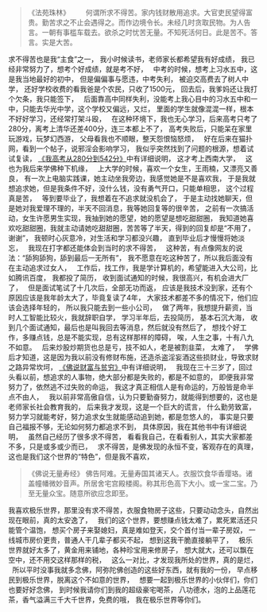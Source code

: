 > 《法苑珠林》
> 　　何谓所求不得苦。家内钱财散用追求。大官吏民望得富贵。勤苦求之不止会遇得之。而作边境令长。未经几时贪取民物。为人告言。一朝有事槛车载去。欲杀之时忧苦无量。不知死活何日。此是苦不。答言。实是大苦。  

求不得苦也是我“主食”之一，
我小时候读书，老师家长都希望我有好成绩，
我已经非常努力了，想考个好成绩，就是考不好，
&nbsp;
中考的时候，想考上习水五中，这是我当地最好的初中，
但是偏偏事与愿违，中考失利，
被迫交高费去了树人中学，
还好学校收费的看我爸是个农民，只收了1500元，
回去后，我爹妈还让我打个欠条，我只能签下，
&nbsp;
后面靠高中同样失利，没能考上我心目中的习水五中和一中，只能去华光中学，这个学校又偏远，又烂，
里面的学生就像混混一样，根本不好好学习，还经常打架斗殴，
&nbsp;
在这种环境下，我也无心学习，后来高考只考了280分，离考上清华还差400分，连三本都上不了，
高考失败后，只能呆在家里玩游戏，玩梦幻西游，
父母看我也不顺眼，整天怨恨恼怒烦，
&nbsp;
好在后来在猫扑网，看到一个帖子，说邪淫会影响学习，
我似乎突然找到了问题的根源，想着试试复读，
[《我高考从280分到542分》](https://7qrbxke2v5.k.topthink.com/@5q2gox3reg/mulu.html)中有详细说明，
这才考上西南大学，
&nbsp;
这也为我后来学佛种下机缘，
&nbsp;
上大学的时候，喜欢一个女生，王雨楠，又漂亮又善良，
有一次上电脑实践课，她主动坐我旁边，我感觉她是不是喜欢我，
于是我就想追求她，但是我条件不好，没什么钱，没有勇气开口，只能单相思，
这个过程真是苦，
&nbsp;
等到要毕业了，我想着在不追求就没机会了，
于是主动找她聊天，但是她对我爱理不理的，半天不回消息，我等她回复等的很辛苦，
之前有一次搞活动，女生许愿男生实现，我抽到她的愿望，她的愿望是想吃甜甜圈，
我知道她喜欢吃甜甜圈，我就主动请她吃甜甜圈，苦苦等了半天，得到的回复却是“不用了，谢谢”，
我顿时心灰意冷，对生活和学习都没兴趣，
直到毕业后才慢慢将她淡忘，
&nbsp;
我现在打字都还能体会到当时的求不得苦，
&nbsp;
这种苦，有点像网友的说法：“舔狗舔狗，舔到最后一无所有”，
我不愿意在吃这种苦了，所以我后面没有在主动追求过女人，
&nbsp;
工作后，找工作，我是学计算机的，希望能进入大公司，比如腾讯百度，
我都投了简历，
收到面试通知的时候，我很高兴，有机会进大厂了，
&nbsp;
但是面试笔试了十几次后，全部无功而返，
应该是我技术没到家，还有个原因应该是我年龄太大了，毕竟复读了4年，
大家技术都差不多的情况下，他们应该会选择年轻的，
所以我只能去到一些小公司，
&nbsp;
做了两年，我想提升薪资，当时人工智能比较火，我就辞职自学，
学习半年后，去投简历，
基本石沉大海，
收到几个面试通知，最后也是叫我回去等消息，然后就没有然后了，
想找个好工作，多赚点钱，总是不能实现，总有这样那样的障碍，
唉，人生之事，十有八九不如意。
&nbsp;
后来炒股炒期货也总是亏，技不如人，老是被割韭菜，
太难了，
&nbsp;
学佛后才知道，这是因为我以前没有修财布施，还造杀盗淫妄酒这些损财业，导致求财之路异常坎坷，
[《佛说财富与贫穷》](https://7qrbxke2v5.k.topthink.com/@kmrvnqw2lx/mulu.html)中有详细说明，
&nbsp;
我现在三十三岁了，回过头看以前，想追求的人事物，绝大部分都是失败的，都是不如意的，
即便我非常努力了，依然逃不过失败的命运，
我这才真正相信人是有命运的，万般皆是命半点不由人，
&nbsp;
我以前非常高傲自信，认为只要勤奋努力，就能得到想要的，这也是老师家长社会教育我的，
后来我才发现，这是一个巨大的谎言，
什么勤劳致富，努力学习就能考好，努力追求女生就能感动追到她，都是忽悠人的，
事实是只要自己福报不够，无论如何努力都追求不到，
具体原因，我在其他书中有详细说明，
&nbsp;
虽然自己经历了很多求不得苦，
看看我自己，在看看别人，其实大家都差不多，只是或多或少而已，
&nbsp;
求不得苦，是佛发现的永恒不变，客观存在的真理，
这也是我们这个世界的“特色”，但是我不喜欢，
&nbsp;
> 《佛说无量寿经》
> 佛告阿难。无量寿国其诸天人。衣服饮食华香璎珞。诸盖幢幡微妙音声。所居舍宅宫殿楼阁。称其形色高下大小。或一宝二宝。乃至无量众宝。随意所欲应念即至。

我喜欢极乐世界，那里没有求不得苦，衣服食物房子这些，只要动动念头，自然出现在眼前，真的太安逸了，
&nbsp;
我们的这个世界，要想赚点钱太难了，累死累活还只能管个温饱，
想买个房子来娶媳妇，真是难如登天，交个首付当一辈子房奴，
一线城市房价更贵，普通人干几辈子都买不起，
想到这我干脆直接躺平了，
&nbsp;
极乐世界就好太多了，黄金用来铺地，各种珍宝用来修房子，
想大就大，还可以飘在空中，还不用交这样那样的税，
&nbsp;
这么一对比，才发现我所处的世界，真的是烂，
&nbsp;
所以平时没事我就多念佛，阿弥陀佛创造的这些好东西，就有我的一份，
早点移民到极乐世界，脱离这个不如意的世界，
&nbsp;
想要一起到极乐世界的小伙伴们，你们也要好好念佛，
到时候我请你们到我的超级豪宅喝茶，
八功德水，泡的上品莲花茶，香气溢满三千大千世界，免费的哦，
我在极乐世界等你们。








